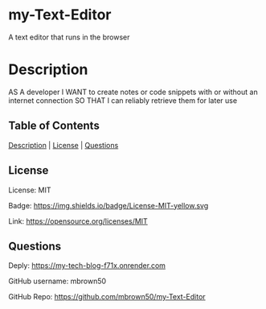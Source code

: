   # my-Text-Editor
  A text editor that runs in the browser

  # Description
  AS A developer
  I WANT to create notes or code snippets with or without an internet connection
  SO THAT I can reliably retrieve them for later use
  
  ## Table of Contents

  [Description](#description) | [License](#license) | [Questions](#questions)

  ## License
  
  License: MIT
  
  Badge: https://img.shields.io/badge/License-MIT-yellow.svg
  
  Link: https://opensource.org/licenses/MIT
  
  ## Questions

  Deply: https://my-tech-blog-f71x.onrender.com

  GitHub username: mbrown50

  GitHub Repo: https://github.com/mbrown50/my-Text-Editor